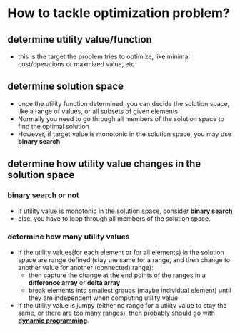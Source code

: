 # How to tackle optimization problem?

## determine utility value/function
* this is the target the problem tries to optimize, like minimal cost/operations or maxmized value, etc

## determine solution space
* once the utility function determined, you can decide the solution space, like a range of values, or all subsets of given elements.
* Normally you need to go through all members of the solution space to find the optimal solution
* However, if target value is monotonic in the solution space, you may use __binary search__

## determine how utility value changes in the solution space

### binary search or not
* if utility value is monotonic in the solution space, consider __[binary search](binarySearch)__
* else, you have to loop through all members of the solution space.

### determine how many utility values
* if the utility values(for each element or for all elements) in the solution space are range defined (stay the same for a range, and then change to another value for another (connected) range):
  * then capture the change at the end points of the ranges in a __difference array__ or __delta array__
  * break elements into smallest groups (maybe individual element) until they are independent when computing utility value
* if the utility value is jumpy (either no range for a utility value to stay the same, or there are too many ranges), then probably should go with __[dynamic programming](dynamicProgramming)__.
